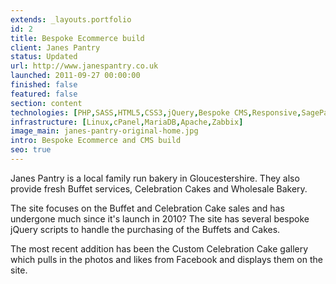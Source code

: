 ```yaml
---
extends: _layouts.portfolio
id: 2
title: Bespoke Ecommerce build
client: Janes Pantry
status: Updated
url: http://www.janespantry.co.uk
launched: 2011-09-27 00:00:00
finished: false
featured: false
section: content
technologies: [PHP,SASS,HTML5,CSS3,jQuery,Bespoke CMS,Responsive,SagePay]
infrastructure: [Linux,cPanel,MariaDB,Apache,Zabbix]
image_main: janes-pantry-original-home.jpg
intro: Bespoke Ecommerce and CMS build
seo: true
---
```


Janes Pantry is a local family run bakery in Gloucestershire. They also provide fresh Buffet services, Celebration Cakes and Wholesale Bakery.

The site focuses on the Buffet and Celebration Cake sales and has undergone much since it&#39;s launch in 2010? The site has several bespoke jQuery scripts to handle the purchasing of the Buffets and Cakes.

The most recent addition has been the Custom Celebration Cake gallery which pulls in the photos and likes from Facebook and displays them on the site.
